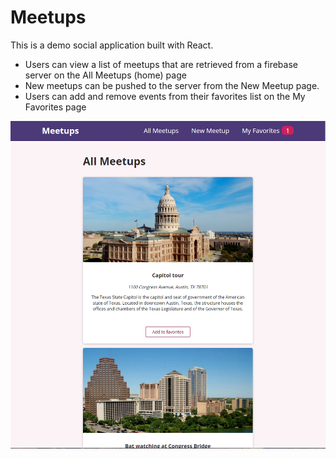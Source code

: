 # Meetups

This is a demo social application built with React.
- Users can view a list of meetups that are retrieved from a 
firebase server on the All Meetups (home) page<br>
- New meetups can be pushed to the server from the New Meetup 
page.<br>
- Users can add and remove events from their favorites list on 
the My Favorites page<br>
<space>

![Screenshot](/docs/site_screenshot.png)

 